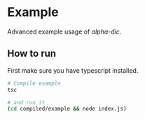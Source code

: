 # Example

Advanced example usage of _alpha-dic_.

## How to run

First make sure you have typescript installed.

```bash
# Compile example
tsc

# and run it
(cd compiled/example && node index.js)
```